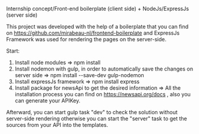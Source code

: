 Internship concept/Front-end boilerplate (client side) + NodeJs/ExpressJs (server side)

This project was developed with the help of a boilerplate that you can find on https://github.com/mirabeau-nl/frontend-boilerplate
and ExpressJs Framework was used for rendering the pages on the server-side.

Start:
1. Install node modules => npm install 
2. Install nodemon with gulp, in order to automatically save the changes on server side => npm install --save-dev gulp-nodemon
3. Install expressJs framework => npm install express
4. Install package for newsApi to get the desired information => All the installation process you can find on https://newsapi.org/docs , also you can generate your APIKey.

Afterward, you can start gulp task "dev" to check the solution without server-side rendering otherwise you can start the "server" task to get the sources from your API into the templates.

